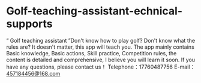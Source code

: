 # Golf-teaching-assistant-echnical-supports
“ Golf teaching assistant ”Don't know how to play golf? Don't know what the rules are? It doesn't matter, this app will teach you. The app mainly contains Basic knowledge, Basic actions, Skill practice, Competition rules, the content is detailed and comprehensive, I believe you will learn it soon.
If you have any questions, please contact us！
Telephone：17760487756 E-mail：457184456@168.com

